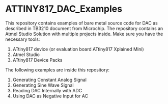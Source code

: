 ATTINY817_DAC_Examples
===

This repository contains examples of bare metal source code for DAC as described in TB3210 document from Microchip.
The repository contains an Atmel Studio Solution with multiple projects inside. Make sure you have the necessary tools:
1. ATtiny817 device (or evaluation board ATtiny817 Xplained Mini)
2. Atmel Studio
3. ATtiny817 Device Packs

The following examples are inside this repository:
1. Generating Constant Analog Signal
2. Generating Sine Wave Signal
3. Reading DAC Internally with ADC
4. Using DAC as Negative Input for AC
